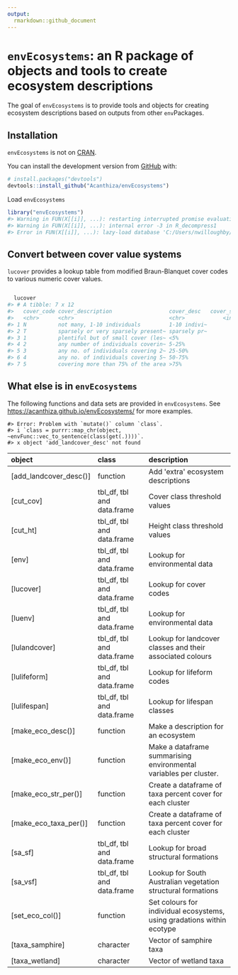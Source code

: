 ```yaml
---
output:
  rmarkdown::github_document
---
```


<!-- README.md is generated from README.Rmd. Please edit that file -->



# `envEcosystems`: an R package of objects and tools to create ecosystem descriptions

<!-- badges: start -->
<!-- badges: end -->

The goal of `envEcosystems` is to provide tools and objects for creating ecosystem descriptions based on outputs from other `env`Packages.

## Installation

`envEcosystems` is not on [CRAN](https://CRAN.R-project.org).

You can install the development version from [GitHub](https://github.com/) with:

``` r
# install.packages("devtools")
devtools::install_github("Acanthiza/envEcosystems")
```

Load `envEcosystems`


```r
library("envEcosystems")
#> Warning in FUN(X[[i]], ...): restarting interrupted promise evaluation
#> Warning in FUN(X[[i]], ...): internal error -3 in R_decompress1
#> Error in FUN(X[[i]], ...): lazy-load database 'C:/Users/nwilloughby/Documents/R/win-library/4.0/envEcosystems/data/Rdata.rdb' is corrupt
```

## Convert between cover value systems

`lucover` provides a lookup table from modified Braun-Blanquet cover codes to various numeric cover values.


```r

  lucover
#> # A tibble: 7 x 12
#>   cover_code cover_description                  cover_desc   cover_seq cover_1 cover_2 cover_3 cover_4    pa cover_mid cover_max cover_min
#>   <chr>      <chr>                              <chr>            <int>   <int>   <dbl>   <dbl>   <dbl> <int>     <dbl>     <dbl>     <dbl>
#> 1 N          not many, 1-10 individuals         1-10 indivi~        13       1    0.02    0.01    0.01     1     0.01       0.01      0   
#> 2 T          sparsely or very sparsely present~ sparsely pr~        11       2    0.01    0.5     0.1      1     0.015      0.02      0.01
#> 3 1          plentiful but of small cover (les~ <5%                  9       3    0.03    1       1        1     0.025      0.05      0.02
#> 4 2          any number of individuals coverin~ 5-25%                7       4    0.05    2       2        1     0.15       0.25      0.05
#> 5 3          any no. of individuals covering 2~ 25-50%               5       5    0.25    3       3        1     0.375      0.5       0.25
#> 6 4          any no. of individuals covering 5~ 50-75%               3       6    0.5     4       4        1     0.625      0.75      0.5 
#> 7 5          covering more than 75% of the area >75%                 1       7    0.75    5       5        1     0.875      1         0.75
```

## What else is in `envEcosystems`

The following functions and data sets are provided in `envEcosystems`. See https://acanthiza.github.io/envEcosystems/ for more examples.


```
#> Error: Problem with `mutate()` column `class`.
#> i `class = purrr::map_chr(object, ~envFunc::vec_to_sentence(class(get(.))))`.
#> x object 'add_landcover_desc' not found
```



|object                 |class                      |description                                                            |
|:----------------------|:--------------------------|:----------------------------------------------------------------------|
|[add_landcover_desc()] |function                   |Add 'extra' ecosystem descriptions                                     |
|[cut_cov]              |tbl_df, tbl and data.frame |Cover class threshold values                                           |
|[cut_ht]               |tbl_df, tbl and data.frame |Height class threshold values                                          |
|[env]                  |tbl_df, tbl and data.frame |Lookup for environmental data                                          |
|[lucover]              |tbl_df, tbl and data.frame |Lookup for cover codes                                                 |
|[luenv]                |tbl_df, tbl and data.frame |Lookup for environmental data                                          |
|[lulandcover]          |tbl_df, tbl and data.frame |Lookup for landcover classes and their associated colours              |
|[lulifeform]           |tbl_df, tbl and data.frame |Lookup for lifeform codes                                              |
|[lulifespan]           |tbl_df, tbl and data.frame |Lookup for lifespan classes                                            |
|[make_eco_desc()]      |function                   |Make a description for an ecosystem                                    |
|[make_eco_env()]       |function                   |Make a dataframe summarising environmental variables per cluster.      |
|[make_eco_str_per()]   |function                   |Create a dataframe of taxa percent cover for each cluster              |
|[make_eco_taxa_per()]  |function                   |Create a dataframe of taxa percent cover for each cluster              |
|[sa_sf]                |tbl_df, tbl and data.frame |Lookup for broad structural formations                                 |
|[sa_vsf]               |tbl_df, tbl and data.frame |Lookup for South Australian vegetation structural formations           |
|[set_eco_col()]        |function                   |Set colours for individual ecosystems, using gradations within ecotype |
|[taxa_samphire]        |character                  |Vector of samphire taxa                                                |
|[taxa_wetland]         |character                  |Vector of wetland taxa                                                 |




